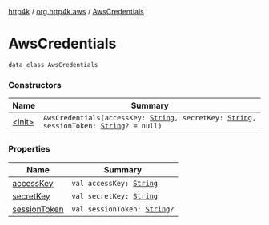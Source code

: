 [http4k](../../index.md) / [org.http4k.aws](../index.md) / [AwsCredentials](./index.md)

# AwsCredentials

`data class AwsCredentials`

### Constructors

| Name | Summary |
|---|---|
| [&lt;init&gt;](-init-.md) | `AwsCredentials(accessKey: `[`String`](https://kotlinlang.org/api/latest/jvm/stdlib/kotlin/-string/index.html)`, secretKey: `[`String`](https://kotlinlang.org/api/latest/jvm/stdlib/kotlin/-string/index.html)`, sessionToken: `[`String`](https://kotlinlang.org/api/latest/jvm/stdlib/kotlin/-string/index.html)`? = null)` |

### Properties

| Name | Summary |
|---|---|
| [accessKey](access-key.md) | `val accessKey: `[`String`](https://kotlinlang.org/api/latest/jvm/stdlib/kotlin/-string/index.html) |
| [secretKey](secret-key.md) | `val secretKey: `[`String`](https://kotlinlang.org/api/latest/jvm/stdlib/kotlin/-string/index.html) |
| [sessionToken](session-token.md) | `val sessionToken: `[`String`](https://kotlinlang.org/api/latest/jvm/stdlib/kotlin/-string/index.html)`?` |
